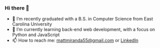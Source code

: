 ### Hi there 👋

<!--
**mattmiranda55/mattmiranda55** is a ✨ _special_ ✨ repository because its `README.md` (this file) appears on your GitHub profile.

Here are some ideas to get you started:
-->
- 🔭 I’m recently graduated with a B.S. in Computer Science from East Carolina University
- 🌱 I’m currently learning back-end web development, with a focus on Python and JavaScript
- 📫 How to reach me: mattmiranda55@gmail.com or [LinkedIn](https://www.linkedin.com/in/matthew-miranda-b4b45a232/)

